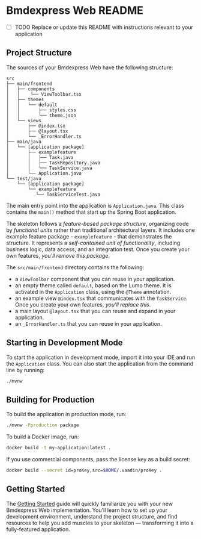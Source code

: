# Bmdexpress Web README

- [ ] TODO Replace or update this README with instructions relevant to your application

## Project Structure

The sources of your Bmdexpress Web have the following structure:

```
src
├── main/frontend
│   ├── components
│   │    └── ViewToolbar.tsx
│   ├── themes
│   │   └── default
│   │       ├── styles.css
│   │       └── theme.json
│   └── views
│       ├── @index.tsx
│       ├── @layout.tsx
│       └── _ErrorHandler.ts
├── main/java
│   └── [application package]
│       ├── examplefeature
│       │   ├── Task.java
│       │   ├── TaskRepository.java
│       │   └── TaskService.java                
│       └── Application.java       
└── test/java
    └── [application package]
        └── examplefeature
           └── TaskServiceTest.java                 
```

The main entry point into the application is `Application.java`. This class contains the `main()` method that start up 
the Spring Boot application.

The skeleton follows a *feature-based package structure*, organizing code by *functional units* rather than traditional
architectural layers. It includes one example feature package - `examplefeature` - that demonstrates the structure. It
represents a *self-contained unit of functionality*, including business logic, data access, and an integration test. 
Once you create your own features, *you'll remove this package*.

The `src/main/frontend` directory contains the following:

* a `ViewToolbar` component that you can reuse in your application.
* an empty theme called `default`, based on the Lumo theme. It is activated in the `Application` class, using the 
  `@Theme` annotation.
* an example view `@index.tsx` that communicates with the `TaskService`. Once you create your own features,
  *you'll replace this*.
* a main layout `@layout.tsx` that you can reuse and expand in your application.
* an `_ErrorHandler.ts` that you can reuse in your application.

## Starting in Development Mode

To start the application in development mode, import it into your IDE and run the `Application` class. 
You can also start the application from the command line by running: 

```bash
./mvnw
```

## Building for Production

To build the application in production mode, run:

```bash
./mvnw -Pproduction package
```

To build a Docker image, run:

```bash
docker build -t my-application:latest .
```

If you use commercial components, pass the license key as a build secret:

```bash
docker build --secret id=proKey,src=$HOME/.vaadin/proKey .
```

## Getting Started

The [Getting Started](https://vaadin.com/docs/latest/getting-started) guide will quickly familiarize you with your new
Bmdexpress Web implementation. You'll learn how to set up your development environment, understand the project 
structure, and find resources to help you add muscles to your skeleton — transforming it into a fully-featured 
application.
